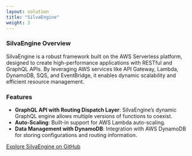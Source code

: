 ```yaml
---
layout: solution
title: "SilvaEngine"
weight: 3
---
```


### **SilvaEngine Overview**

SilvaEngine is a robust framework built on the AWS Serverless platform, designed to create high-performance applications with RESTful and GraphQL APIs. By leveraging AWS services like API Gateway, Lambda, DynamoDB, SQS, and EventBridge, it enables dynamic scalability and efficient resource management.

### **Features**

- **GraphQL API with Routing Dispatch Layer**: SilvaEngine’s dynamic GraphQL engine allows multiple versions of functions to coexist.
- **Auto-Scaling**: Built-in support for AWS Lambda auto-scaling.
- **Data Management with DynamoDB**: Integration with AWS DynamoDB for storing configurations and routing information.

[Explore SilvaEngine on GitHub](https://github.com/ideabosque/silvaengine_aws)
